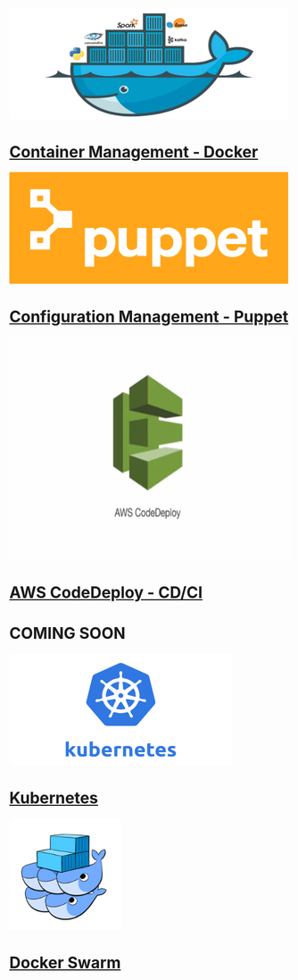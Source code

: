 
<img src="./docker.png" width="500" height="200">

# [Container Management - Docker](./container/README.md)

<img src="./puppet.png" width="500" height="200">

# [Configuration Management - Puppet](./puppet/README.md)

<img src="./aws_code_deploy.png" width="700" height="399">

# [AWS CodeDeploy - CD/CI](./cdci/NodeJS/README.md)

# COMING SOON

<img src="./Kubernetes.png" width="400" height="200">

# [Kubernetes](./kubernetes/README.md)

<img src="./dockerswarm.png" width="200" height="200">

# [Docker Swarm](./container/dockerswarm/README.md)